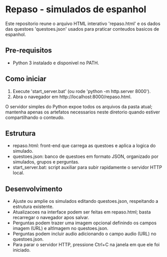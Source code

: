 # Repaso - simulados de espanhol

Este repositorio reune o arquivo HTML interativo 'repaso.html' e os dados das questoes 'questoes.json' usados para praticar conteudos basicos de espanhol.

## Pre-requisitos
- Python 3 instalado e disponivel no PATH.

## Como iniciar
1. Execute 'start_server.bat' (ou rode 'python -m http.server 8000').
2. Abra o navegador em http://localhost:8000/repaso.html.

O servidor simples do Python expoe todos os arquivos da pasta atual; mantenha apenas os artefatos necessarios neste diretorio quando estiver compartilhando o conteudo.

## Estrutura
- repaso.html: front-end que carrega as questoes e aplica a logica do simulado.
- questoes.json: banco de questoes em formato JSON, organizado por simulados, grupos e perguntas.
- start_server.bat: script auxiliar para subir rapidamente o servidor HTTP local.

## Desenvolvimento
- Ajuste ou amplie os simulados editando questoes.json, respeitando a estrutura existente.
- Atualizacoes na interface podem ser feitas em repaso.html; basta recarregar o navegador apos salvar.
- Perguntas podem trazer uma imagem opcional definindo os campos imagem (URL) e altImagem no questoes.json.
- Perguntas podem incluir audio adicionando o campo audio (URL) no questoes.json.
- Para parar o servidor HTTP, pressione Ctrl+C na janela em que ele foi iniciado.
